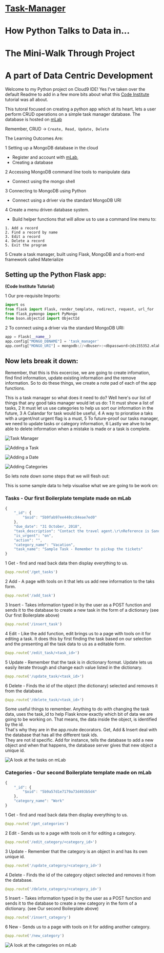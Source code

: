 # [Task-Manager](https://ddeveloper72-taskmanager.herokuapp.com/)
# How Python Talks to Data in...
# The Mini-Walk Through Project
# A part of Data Centric Development


Welcome to my Python project on Cloud9 IDE!  Yes I've taken over the default Readme
to add in a few more bits about what this 
[Code Institute](https://courses.codeinstitute.net/) tutorial was all about.

This tutoral focused on creating a python app which at its heart, lets a user 
perform CRUD operations on a simple task manager database.
The database is hosted on [mLab](https://mlab.com/)

Remember, CRUD -> ```Create, Read, Update, Delete```

The Learning Outcomes Are:

1 Setting up a MongoDB database in the cloud

   * Register and account with [mLab](https://mlab.com/), 
   * Creating a database
    
2 Accessing MongoDB command line tools to manipulate data

   * Connect using the mongo shell 


3 Connecting to MongoDB using Python

   * Connect using a driver via the standard MongoDB URI
    
4 Create a menu driven database system.

   * Build helper functions that will allow us to use a command line menu to:
   
    1. Add a record
    2. Find a record by name
    3. Edit a record
    4. Delete a record
    5. Exit the program

5 Create a task manager, built using Flask, MongoDB and a front-end framework
called Materialize

## Setting up the Python Flask app:
**(Code Institute Tutorial)**


1 Our pre-requisite Imports:

```python
import os
from flask import Flask, render_template, redirect, request, url_for
from flask_pymongo import PyMongo
from bson.objectid import ObjectId
```

2 To connect using a driver via the standard MongoDB URI:

```python
app = Flask(__name__)
app.config["MONGO_DBNAME"] = 'task_manager'
app.config["MONGO_URI"] = mongodb://<dbuser>:<dbpassword>@ds155352.mlab.com:55352/task_manager
```


## Now lets break it down:
Remember, that this is this excercise, we are going to create infomation, find
find information, update existing information and the remove information. So to do
these things, we create a note pad of each of the app functions.

This is a task manager so what does it need to do?
Well here's our list of things that any good taks manager would let us do:
1 It must show a list of tasks,
2 It must let us use categories to help us sort our information in the future,
3 A Calandar for task would be useful,
4 A way to prioratise a taks with a urgent/not urgent flag is a must,
5 To future-proof our tasks manager, we need to update tasks or category information,
6 Lastly we ahve to be able to delete information when a mistake is made or a
task is complete.

![Task Manager](https://github.com/ddeveloper72/Task-Manager/blob/master/static/images/TaskManagerDesk.PNG "Fig 1 showing Task Manager")

![Adding a Task](https://github.com/ddeveloper72/Task-Manager/blob/master/static/images/TaskManagerAddTask.PNG "Fig 2 showing Adding a Task")

![Adding a Date](https://github.com/ddeveloper72/Task-Manager/blob/master/static/images/TaskManagerCalTask.PNG "Fig 3 showing Adding a Date")

![Adding Categories](https://github.com/ddeveloper72/Task-Manager/blob/master/static/images/TaskManagerAddCategories.PNG "Fig 4 showing Adding Categories")


So lets note down some steps that we will flesh out:

This is some sample data to help visualise what we are going to be work on:

### Tasks - Our first Boilerplate template made on mLab

```javascript
{
    "_id": {
        "$oid": "5b9fab97ee440cc84eae7ed0"
    },
    "due_date": "31 October, 2018",
    "task_description": "Contact the travel agent.\r\nReference is Sandra.\r\nGive her the booking number.",
    "is_urgent": "on",
    "action": "",
    "category_name": "Vacation",
    "task_name": "Sample Task - Remember to pickup the tickets"
}
```
1 Get - find and read back data then display everything to us.

```python
@app.route('/get_tasks')
```

2 Add - A page with tools on it that lets us add new information to the taks form.

```python
@app.route('/add_task')
```

3 Insert - Takes information typed in by the user as a POST function and sends it to
the database to create a new task in the form of a dictionary 
(see Our first Boilerplate above)

```python
@app.route('/insert_task')
```

4 Edit - Like the add function, edit brings us to a page with tools on it for 
editing a task.  It does this by first finding the task based on our selection and
the presenting all the task data to us as a editable form.

```python
@app.route('/edit_task/<task_id>')
```

5 Update - Remember that the task is in dictionary format. Update lets us easily iterate through and change each value listed
in the dictionary.


```python
@app.route('/update_task/<task_id>')
```

6 Delete - Finds the id of the object (the dictionary) selected and removes it from the database.

```python
@app.route('/delete_task/<task_id>')
```

Some useful things to remember.  Anything to do with changing the task data, 
uses the task_id to help Flask know exactly which bit of data we are going to be
working on.  That means, the data inside the object, is identified by the id.  
That's why they are in the app.route decorators.
Get, Add & Insert deal with the database that has all the different task ids.  
They are not id specific. Add for instance, tells the database to add a new object and 
when that happens, the database server gives that new object a unique id.

![A look at the tasks on mLab](https://github.com/ddeveloper72/Task-Manager/blob/master/static/images/mLabTasks.PNG "Fig 5 showing Tasks on mLab")


### Categories -  Our second Boilerplate template made on mLab

```javascript
{
    "_id": {
        "$oid": "5b9a57d1e7179a73d493b5d4"
    },
    "category_name": "Work"
}
```

1 Get - find and read back data then display everything to us.

```python
@app.route('/get_categories')
```

2 Edit - Sends us to a page with tools on it for editing a category. 

```python
@app.route('/edit_category/<category_id>')
```

3 Update - Remember that the category is an object in and has its own unique
id.

```python
@app.route('/update_category/<category_id>')
```

4 Delete - Finds the id of the category object selected and removes it from the database.

```python
@app.route('/delete_category/<category_id>')
```

5 Insert - Takes information typed in by the user as a POST function and sends it to
the database to create a new category in the form of a dictionary. 
(see Our second Boilerplate above)

```python
@app.route('/insert_category')
```

6 New - Sends us to a page with tools on it for adding another category. 

```python
@app.route('/new_category')
```

![A look at the categories on mLab](https://github.com/ddeveloper72/Task-Manager/blob/master/static/images/mLabCategories.PNG "Fig 6 showing Categories on mLab")
